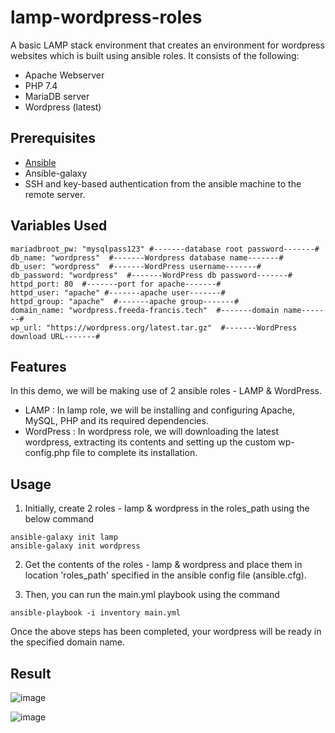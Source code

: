 # lamp-wordpress-roles

A basic LAMP stack environment that creates an environment for wordpress websites which is built using ansible roles. It consists of the following:

- Apache Webserver
- PHP 7.4
- MariaDB server
- Wordpress (latest)

## Prerequisites

- [Ansible](https://docs.ansible.com/ansible/latest/installation_guide/intro_installation.html)
- Ansible-galaxy
- SSH and key-based authentication from the ansible machine to the remote server.

## Variables Used

```
mariadbroot_pw: "mysqlpass123" #-------database root password-------#
db_name: "wordpress"  #-------Wordpress database name-------#
db_user: "wordpress"  #-------WordPress username-------#
db_password: "wordpress"  #-------WordPress db password-------#
httpd_port: 80  #-------port for apache-------#
httpd_user: "apache" #-------apache user-------#
httpd_group: "apache"  #-------apache group-------#
domain_name: "wordpress.freeda-francis.tech"  #-------domain name-------#
wp_url: "https://wordpress.org/latest.tar.gz"  #-------WordPress download URL-------#
```

## Features

In this demo, we will be making use of 2 ansible roles - LAMP & WordPress. 
- LAMP : In lamp role, we will be installing and configuring Apache, MySQL, PHP and its required dependencies.
- WordPress : In wordpress role, we will downloading the latest wordpress, extracting its contents and setting up the custom wp-config.php file to complete its installation.

## Usage

1. Initially, create 2 roles - lamp & wordpress in the roles_path using the below command
```
ansible-galaxy init lamp
ansible-galaxy init wordpress
```
2. Get the contents of the roles - lamp & wordpress and place them in location 'roles_path' specified in the ansible config file (ansible.cfg).

3. Then, you can run the main.yml playbook using the command
```
ansible-playbook -i inventory main.yml
```
Once the above steps has been completed, your wordpress will be ready in the specified domain name.

## Result

![image](https://user-images.githubusercontent.com/93197553/148401422-ba429dd4-e174-47a8-809c-1dba722b323f.png)

![image](https://user-images.githubusercontent.com/93197553/148401513-251515ab-fd95-416f-b8fa-7a57b203e302.png)

